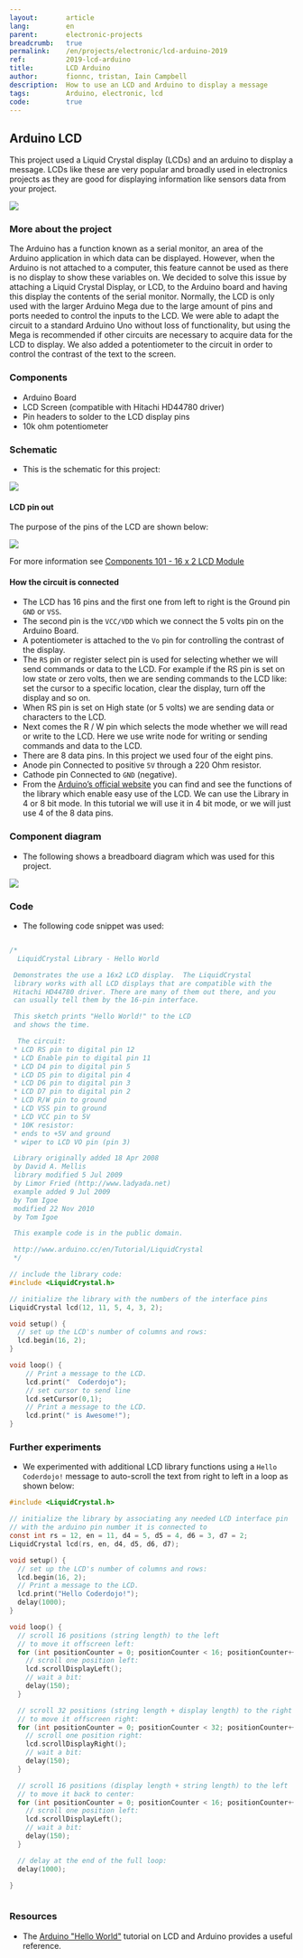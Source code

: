 ```yaml
---
layout:       article
lang:         en
parent:       electronic-projects
breadcrumb:   true
permalink:    /en/projects/electronic/lcd-arduino-2019
ref:          2019-lcd-arduino
title:        LCD Arduino
author:       fionnc, tristan, Iain Campbell
description:  How to use an LCD and Arduino to display a message
tags:         Arduino, electronic, lcd
code:         true
---
```


## Arduino LCD  

This project used a Liquid Crystal display (LCDs) and an arduino to display a message.
LCDs like these are very popular and broadly used in electronics projects as they are good for displaying information like sensors data from your project.
 

<img class="img-fluid" src="{{'assets/posts/2019-10-01-arduino-lcd/lcd-coderdojo-message.png' | relative_url}}"/>


### More about the project

The Arduino has a function known as a serial monitor, an area of the Arduino application in which data can be displayed. 
However, when the Arduino is not attached to a computer, this feature cannot be used as there is no display to show these variables on.
We decided to solve this issue by attaching a Liquid Crystal Display, or LCD, to the Arduino board and having this display the contents of the serial monitor.
Normally, the LCD is only used with the larger Arduino Mega due to the large amount of pins and ports needed to control the inputs to the LCD. 
We were able to adapt the circuit to a standard Arduino Uno without loss of functionality, but using the Mega is recommended if other circuits are necessary to acquire data for the LCD to display.
We also added a potentiometer to the circuit in order to control the contrast of the text to the screen.


### Components
* Arduino Board
* LCD Screen (compatible with Hitachi HD44780 driver)
* Pin headers to solder to the LCD display pins
* 10k ohm potentiometer


### Schematic
* This is the schematic for this project:

<img class="img-fluid" src="{{'assets/posts/2019-10-01-arduino-lcd/lcd-schematic.png' | relative_url}}"/>


#### LCD pin out 

The purpose of the pins of the LCD are shown below:

<img class="img-fluid" src="{{'assets/posts/2019-10-01-arduino-lcd/lcd-pinout.png' | relative_url}}"/>

For more information see [Components 101 - 16 x 2 LCD Module ](https://components101.com/16x2-lcd-pinout-datasheet)

#### How the circuit is connected

* The LCD has 16 pins and the first one from left to right is the Ground pin `GND` or `VSS`. 
* The second pin is the `VCC/VDD` which we connect the 5 volts pin on the Arduino Board. 
* A potentiometer is attached to the `Vo` pin  for controlling the contrast of the display.
* The `RS` pin or register select pin is used for selecting whether we will send commands or data to the LCD. 
  For example if the RS pin is set on low state or zero volts, then we are sending commands to the LCD like: set the cursor to a specific location, clear the display, turn off the display and so on. 
* When RS pin is set on High state (or 5 volts) we are sending data or characters to the LCD.
* Next comes the R / W pin which selects the mode whether we will read or write to the LCD. Here we use write node for writing or sending commands and data to the LCD.
* There are 8 data pins. In this project we used four of the eight pins.
* Anode pin Connected to positive `5V` through a 220 Ohm resistor.
* Cathode pin Connected to `GND` (negative).
*  From the [Arduino’s official website](https://www.arduino.cc/en/Reference/LiquidCrystal) you can find and see the functions of the library which enable easy use of the LCD. 
   We can use the Library in 4 or 8 bit mode. In this tutorial we will use it in 4 bit mode, or we will just use 4 of the 8 data pins.

### Component diagram

* The following shows a breadboard diagram which was used for this project.

<img class="img-fluid" src="{{'assets/posts/2019-10-01-arduino-lcd/lcd-component-diagram.png' | relative_url}}"/>


### Code

* The following code snippet was used:

```c

/*
  LiquidCrystal Library - Hello World

 Demonstrates the use a 16x2 LCD display.  The LiquidCrystal
 library works with all LCD displays that are compatible with the
 Hitachi HD44780 driver. There are many of them out there, and you
 can usually tell them by the 16-pin interface.

 This sketch prints "Hello World!" to the LCD
 and shows the time.

  The circuit:
 * LCD RS pin to digital pin 12
 * LCD Enable pin to digital pin 11
 * LCD D4 pin to digital pin 5
 * LCD D5 pin to digital pin 4
 * LCD D6 pin to digital pin 3
 * LCD D7 pin to digital pin 2
 * LCD R/W pin to ground
 * LCD VSS pin to ground
 * LCD VCC pin to 5V
 * 10K resistor:
 * ends to +5V and ground
 * wiper to LCD VO pin (pin 3)

 Library originally added 18 Apr 2008
 by David A. Mellis
 library modified 5 Jul 2009
 by Limor Fried (http://www.ladyada.net)
 example added 9 Jul 2009
 by Tom Igoe
 modified 22 Nov 2010
 by Tom Igoe

 This example code is in the public domain.

 http://www.arduino.cc/en/Tutorial/LiquidCrystal
 */

// include the library code:
#include <LiquidCrystal.h>

// initialize the library with the numbers of the interface pins
LiquidCrystal lcd(12, 11, 5, 4, 3, 2);

void setup() {
  // set up the LCD's number of columns and rows:
  lcd.begin(16, 2);
}

void loop() {
    // Print a message to the LCD.
    lcd.print("  Coderdojo");
    // set cursor to send line 
    lcd.setCursor(0,1);
    // Print a message to the LCD.
    lcd.print(" is Awesome!");
}

```


### Further experiments

* We experimented with additional LCD library functions using a `Hello Coderdojo!` message to auto-scroll the text from right to left in a loop as shown below:

```c
#include <LiquidCrystal.h>

// initialize the library by associating any needed LCD interface pin
// with the arduino pin number it is connected to
const int rs = 12, en = 11, d4 = 5, d5 = 4, d6 = 3, d7 = 2;
LiquidCrystal lcd(rs, en, d4, d5, d6, d7);

void setup() {
  // set up the LCD's number of columns and rows:
  lcd.begin(16, 2);
  // Print a message to the LCD.
  lcd.print("Hello Coderdojo!");
  delay(1000);
}

void loop() {
  // scroll 16 positions (string length) to the left
  // to move it offscreen left:
  for (int positionCounter = 0; positionCounter < 16; positionCounter++) {
    // scroll one position left:
    lcd.scrollDisplayLeft();
    // wait a bit:
    delay(150);
  }

  // scroll 32 positions (string length + display length) to the right
  // to move it offscreen right:
  for (int positionCounter = 0; positionCounter < 32; positionCounter++) {
    // scroll one position right:
    lcd.scrollDisplayRight();
    // wait a bit:
    delay(150);
  }

  // scroll 16 positions (display length + string length) to the left
  // to move it back to center:
  for (int positionCounter = 0; positionCounter < 16; positionCounter++) {
    // scroll one position left:
    lcd.scrollDisplayLeft();
    // wait a bit:
    delay(150);
  }

  // delay at the end of the full loop:
  delay(1000);

}



```


### Resources
* The [Arduino "Hello World"](https://www.arduino.cc/en/Tutorial/HelloWorld) tutorial on LCD and Arduino provides a useful reference. 

